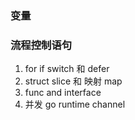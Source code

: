 
### 变量

### 流程控制语句
1. for if switch 和 defer
2. struct slice 和 映射 map
4. func and interface
5. 并发 go runtime channel